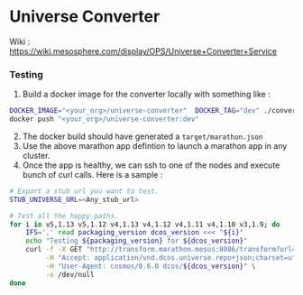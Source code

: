 # Universe Converter

Wiki : https://wiki.mesosphere.com/display/OPS/Universe+Converter+Service


### Testing

1. Build a docker image for the converter locally with something like : 

```bash
DOCKER_IMAGE="<your_org>/universe-converter"  DOCKER_TAG="dev" ./converter/build.bash
docker push "<your_org>/universe-converter:dev"
```

2. The docker build should have generated a `target/marathon.json`
3. Use the above marathon app defintion to launch a marathon app in any cluster.
4. Once the app is healthy, we can ssh to one of the nodes and execute bunch of curl calls. Here is a sample : 

```bash
# Export a stub url you want to test.
STUB_UNIVERSE_URL=<Any_stub_url>

# Test all the happy paths.
for i in v5,1.13 v5,1.12 v4,1.13 v4,1.12 v4,1.11 v4,1.10 v3,1.9; do
    IFS=',' read packaging_version dcos_version <<< "${i}"
    echo "Testing ${packaging_version} for ${dcos_version}"
    curl -f -X GET "http://transform.marathon.mesos:8086/transform?url=${STUB_UNIVERSE_URL}" \
         -H "Accept: application/vnd.dcos.universe.repo+json;charset=utf-8;version=${packaging_version}" \
         -H "User-Agent: cosmos/0.6.0 dcos/${dcos_version}" \
         -o /dev/null
done
```
